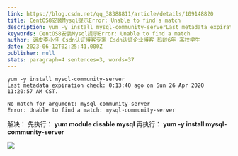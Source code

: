 ```yaml
---
link: https://blog.csdn.net/qq_38388811/article/details/109148820
title: CentOS8安装Mysql提示Error: Unable to find a match
description: yum -y install mysql-community-serverLast metadata expiration check: 0:13:40 ago on Sun 26 Apr 2020 11:20:57 AM CST.No match for argument: mysql-community-serverError: Unable to find a match: mysql-community-server解决：先执行：yum module disable mysql再执行.
keywords: CentOS8安装Mysql提示Error: Unable to find a match
author: 调皮李小怪 Csdn认证博客专家 Csdn认证企业博客 码龄6年 高校学生
date: 2023-06-12T02:25:41.000Z
publisher: null
stats: paragraph=4 sentences=3, words=37
---
```

```
yum -y install mysql-community-server
Last metadata expiration check: 0:13:40 ago on Sun 26 Apr 2020 11:20:57 AM CST.

No match for argument: mysql-community-server
Error: Unable to find a match: mysql-community-server
```

解决：
先执行： **yum module disable mysql**
再执行： **yum -y install mysql-community-server**

![](https://img-blog.csdnimg.cn/20201018193057846.png?x-oss-process=image/watermark,type_ZmFuZ3poZW5naGVpdGk,shadow_10,text_aHR0cHM6Ly9ibG9nLmNzZG4ubmV0L3FxXzM4Mzg4ODEx,size_16,color_FFFFFF,t_70)
